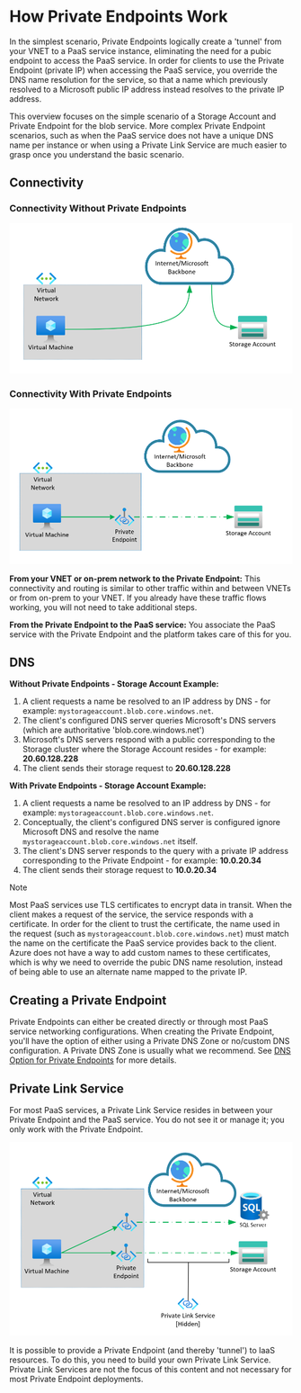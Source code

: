 # How Private Endpoints Work

In the simplest scenario, Private Endpoints logically create a 'tunnel' from your VNET to a PaaS service instance, eliminating the need for a pubic endpoint to access the PaaS service. In order for clients to use the Private Endpoint (private IP) when accessing the PaaS service, you override the DNS name resolution for the service, so that a name which previously resolved to a Microsoft public IP address instead resolves to the private IP address.

This overview focuses on the simple scenario of a Storage Account and Private Endpoint for the blob service. More complex Private Endpoint scenarios, such as when the PaaS service does not have a unique DNS name per instance or when using a Private Link Service are much easier to grasp once you understand the basic scenario.

## Connectivity

### **Connectivity Without Private Endpoints**

![Storage Account with No Private Endpoints](img/storage-account-no-pe.png)

### **Connectivity With Private Endpoints**
![Storage Account with Private Endpoints](img/storage-account-with-pe.png)

**From your VNET or on-prem network to the Private Endpoint:** This connectivity and routing is similar to other traffic within and between VNETs or from on-prem to your VNET. If you already have these traffic flows working, you will not need to take additional steps.

**From the Private Endpoint to the PaaS service:** You associate the PaaS service with the Private Endpoint and the platform takes care of this for you.

## DNS

**Without Private Endpoints - Storage Account Example:**

1. A client requests a name be resolved to an IP address by DNS - for example: `mystorageaccount.blob.core.windows.net`.
1. The client's configured DNS server queries Microsoft's DNS servers (which are authoritative 'blob.core.windows.net')
1. Microsoft's DNS servers respond with a public corresponding to the Storage cluster where the Storage Account resides - for example: **20.60.128.228**
1. The client sends their storage request to **20.60.128.228**

**With Private Endpoints - Storage Account Example:**

1. A client requests a name be resolved to an IP address by DNS - for example: `mystorageaccount.blob.core.windows.net`.
1. Conceptually, the client's configured DNS server is configured ignore Microsoft DNS and resolve the name `mystorageaccount.blob.core.windows.net` itself.
1. The client's DNS server responds to the query with a private IP address corresponding to the Private Endpoint - for example: **10.0.20.34**
1. The client sends their storage request to **10.0.20.34**

>[!NOTE]
Most PaaS services use TLS certificates to encrypt data in transit. When the client makes a request of the service, the service responds with a certificate. In order for the client to trust the certificate, the name used in the request (such as `mystorageaccount.blob.core.windows.net`) must match the name on the certificate the PaaS service provides back to the client. Azure does not have a way to add custom names to these certificates, which is why we need to override the pubic DNS name resolution, instead of being able to use an alternate name mapped to the private IP.

## Creating a Private Endpoint

Private Endpoints can either be created directly or through most PaaS service networking configurations. When creating the Private Endpoint, you'll have the option of either using a Private DNS Zone or no/custom DNS configuration. A Private DNS Zone is usually what we recommend. See [DNS Option for Private Endpoints](./DNS-pe.md) for more details.

## Private Link Service

For most PaaS services, a Private Link Service resides in between your Private Endpoint and the PaaS service. You do not see it or manage it; you only work with the Private Endpoint.

![PaaS Service with 'Managed' Private Link Service](img/pe-overview-storage-pls.png)

It is possible to provide a Private Endpoint (and thereby 'tunnel') to IaaS resources. To do this, you need to build your own Private Link Service. Private Link Services are not the focus of this content and not necessary for most Private Endpoint deployments.
